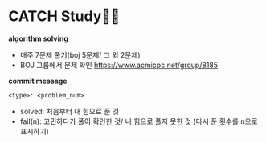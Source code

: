 # CATCH Study👩‍💻
**algorithm solving**
* 매주 7문제 풀기(boj 5문제/ 그 외 2문제)
* BOJ 그룹에서 문제 확인 https://www.acmicpc.net/group/8185


**commit message**
  
`<type>: <problem_num>`
* solved: 처음부터 내 힘으로 푼 것
* fail(n): 고민하다가 풀이 확인한 것/ 내 힘으로 풀지 못한 것 (다시 푼 횟수를 n으로 표시하기)